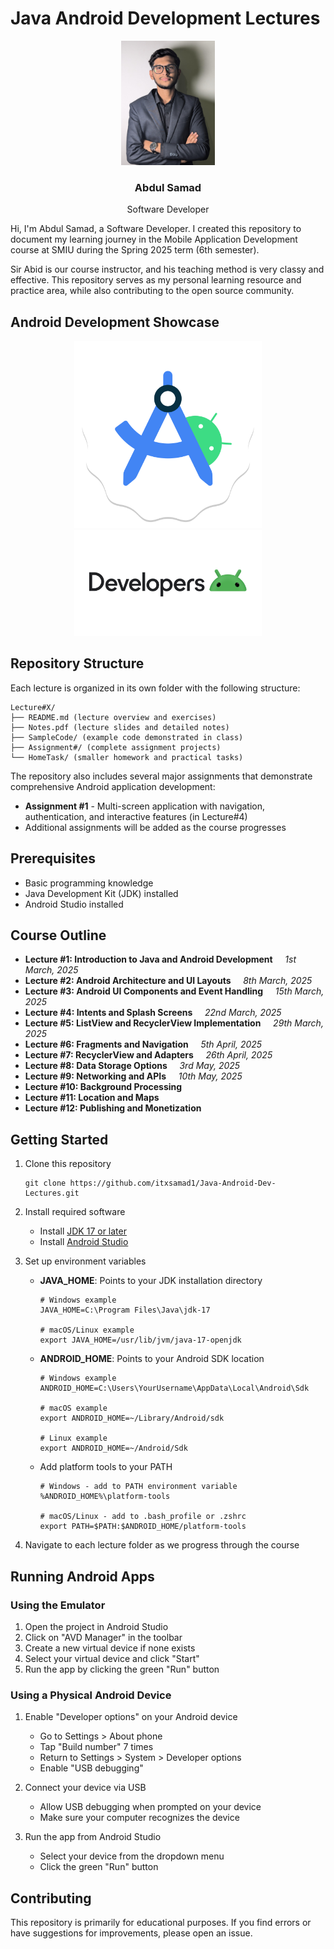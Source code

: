 # Java Android Development Lectures

<div align="center">
  <img src="images/sam-profile-pic.jpg" alt="Abdul Samad" width="150" />
  <h3>Abdul Samad</h3>
  <p>Software Developer</p>
</div>

Hi, I'm Abdul Samad, a Software Developer. I created this repository to document my learning journey in the Mobile Application Development course at SMIU during the Spring 2025 term (6th semester). 

Sir Abid is our course instructor, and his teaching method is very classy and effective. This repository serves as my personal learning resource and practice area, while also contributing to the open source community.

## Android Development Showcase

<div align="center">
  <img src="images/android-studio-icon.png" alt="Android Studio" width="300" />
  <img src="images/android-developers.png" alt="Android Developers" width="300" />
</div>

## Repository Structure

Each lecture is organized in its own folder with the following structure:

```
Lecture#X/
├── README.md (lecture overview and exercises)
├── Notes.pdf (lecture slides and detailed notes)
├── SampleCode/ (example code demonstrated in class)
├── Assignment#/ (complete assignment projects)
└── HomeTask/ (smaller homework and practical tasks)
```

The repository also includes several major assignments that demonstrate comprehensive Android application development:

- **Assignment #1** - Multi-screen application with navigation, authentication, and interactive features (in Lecture#4)
- Additional assignments will be added as the course progresses

## Prerequisites

- Basic programming knowledge
- Java Development Kit (JDK) installed
- Android Studio installed

## Course Outline

- **Lecture #1: Introduction to Java and Android Development**  &nbsp;&nbsp;&nbsp;  *1st March, 2025*
- **Lecture #2: Android Architecture and UI Layouts**  &nbsp;&nbsp;&nbsp;  *8th March, 2025*
- **Lecture #3: Android UI Components and Event Handling**  &nbsp;&nbsp;&nbsp;  *15th March, 2025*
- **Lecture #4: Intents and Splash Screens**  &nbsp;&nbsp;&nbsp;  *22nd March, 2025*
- **Lecture #5: ListView and RecyclerView Implementation**  &nbsp;&nbsp;&nbsp;  *29th March, 2025*
- **Lecture #6: Fragments and Navigation**  &nbsp;&nbsp;&nbsp;  *5th April, 2025*
- **Lecture #7: RecyclerView and Adapters**  &nbsp;&nbsp;&nbsp;  *26th April, 2025*
- **Lecture #8: Data Storage Options**  &nbsp;&nbsp;&nbsp;  *3rd May, 2025*
- **Lecture #9: Networking and APIs**  &nbsp;&nbsp;&nbsp;  *10th May, 2025*
- **Lecture #10: Background Processing**
- **Lecture #11: Location and Maps**
- **Lecture #12: Publishing and Monetization**

## Getting Started

1. Clone this repository
   ```
   git clone https://github.com/itxsamad1/Java-Android-Dev-Lectures.git
   ```

2. Install required software
   - Install [JDK 17 or later](https://www.oracle.com/java/technologies/downloads/)
   - Install [Android Studio](https://developer.android.com/studio)

3. Set up environment variables
   - **JAVA_HOME**: Points to your JDK installation directory
     ```
     # Windows example
     JAVA_HOME=C:\Program Files\Java\jdk-17
     
     # macOS/Linux example
     export JAVA_HOME=/usr/lib/jvm/java-17-openjdk
     ```
   
   - **ANDROID_HOME**: Points to your Android SDK location
     ```
     # Windows example
     ANDROID_HOME=C:\Users\YourUsername\AppData\Local\Android\Sdk
     
     # macOS example
     export ANDROID_HOME=~/Library/Android/sdk
     
     # Linux example
     export ANDROID_HOME=~/Android/Sdk
     ```
   
   - Add platform tools to your PATH
     ```
     # Windows - add to PATH environment variable
     %ANDROID_HOME%\platform-tools
     
     # macOS/Linux - add to .bash_profile or .zshrc
     export PATH=$PATH:$ANDROID_HOME/platform-tools
     ```

4. Navigate to each lecture folder as we progress through the course

## Running Android Apps

### Using the Emulator
1. Open the project in Android Studio
2. Click on "AVD Manager" in the toolbar
3. Create a new virtual device if none exists
4. Select your virtual device and click "Start"
5. Run the app by clicking the green "Run" button

### Using a Physical Android Device
1. Enable "Developer options" on your Android device
   - Go to Settings > About phone
   - Tap "Build number" 7 times
   - Return to Settings > System > Developer options
   - Enable "USB debugging"

2. Connect your device via USB
   - Allow USB debugging when prompted on your device
   - Make sure your computer recognizes the device

3. Run the app from Android Studio
   - Select your device from the dropdown menu
   - Click the green "Run" button

## Contributing

This repository is primarily for educational purposes. If you find errors or have suggestions for improvements, please open an issue.
